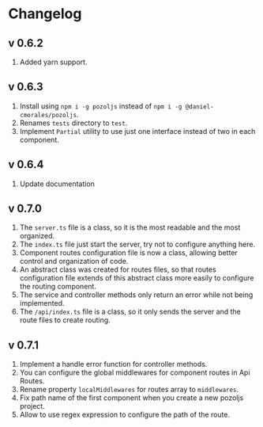 # Changelog

## v 0.6.2

1. Added yarn support.

## v 0.6.3

1. Install using `npm i -g pozoljs` instead of `npm i -g @daniel-cmorales/pozoljs`.
2. Renames `tests` directory to `test`.
3. Implement `Partial` utility to use just one interface instead of two in each component.

## v 0.6.4

1. Update documentation

## v 0.7.0

1. The `server.ts` file is a class, so it is the most readable and the most organized.
2. The `index.ts` file just start the server, try not to configure anything here.
3. Component routes configuration file is now a class, allowing better control and organization of code.
4. An abstract class was created for routes files, so that routes configuration file extends of this abstract class more easily to configure the routing component.
5. The service and controller methods only return an error while not being implemented.
6. The `/api/index.ts` file is a class, so it only sends the server and the route files to create routing.

## v 0.7.1

1. Implement a handle error function for controller methods.
2. You can configure the global middlewares for component routes in Api Routes.
3. Rename property `localMiddlewares` for routes array to `middlewares`.
4. Fix path name of the first component when you create a new pozoljs project.
5. Allow to use regex expression to configure the path of the route.
